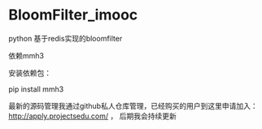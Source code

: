 # BloomFilter_imooc

python 基于redis实现的bloomfilter

依赖mmh3


安装依赖包：
  
  pip install mmh3

最新的源码管理我通过github私人仓库管理，已经购买的用户到这里申请加入： http://apply.projectsedu.com/ ， 后期我会持续更新
